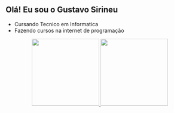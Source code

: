 ## Olá! Eu sou o Gustavo Sirineu

- Cursando Tecnico em Informatica
- Fazendo cursos na internet de programação





<div align="center">
  <a href="https://github.com/Sirineuu">
  <img height="180em" src="https://github-readme-stats.vercel.app/api?username=gustavo_sirineu&show_icons=true&theme=dracula&include_all_commits=true&count_private=true"/>
  <img height="180em" src="https://github-readme-stats.vercel.app/api/top-langs/?username=rafaballerini&layout=compact&langs_count=7&theme=dracula"/>
</div>
